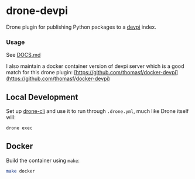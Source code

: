 # drone-devpi

Drone plugin for publishing Python packages to a [devpi](http://doc.devpi.net/) index.

### Usage

See [DOCS.md](DOCS.md)

I also maintain a docker container version of devpi server which is a good
match for this drone plugin:
[https://github.com/thomasf/docker-devpi](https://github.com/thomasf/docker-devpi)

## Local Development

Set up [drone-cli](https://github.com/drone/drone-cli) and use it to run through ``.drone.yml``, much like Drone itself will:

```sh
drone exec
```

## Docker

Build the container using `make`:

```sh
make docker
```
